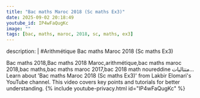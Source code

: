 ```yaml
---
title: "Bac maths Maroc 2018 (Sc maths Ex3)"
date: 2025-09-02 20:18:49 
youtube_id: IP4wFaQugKc
image: ""
tags: [bac, maths, maroc, 2018, sc, maths, ex3]
---
```

description: |
  #Arithmétique
  Bac maths Maroc 2018 (Sc maths Ex3)
  
  
  
  Bac maths 2018,Bac maths 2018 Maroc,arithmétique,bac maths maroc 2018,bac maths,bac maths maroc 2017,bac 2018 math noureddine متتاليات...
  Learn about 'Bac maths Maroc 2018 (Sc maths Ex3)' from Lakbir Elomari's YouTube channel. This video covers key points and tutorials for better understanding.
{% include youtube-privacy.html id="IP4wFaQugKc" %}

